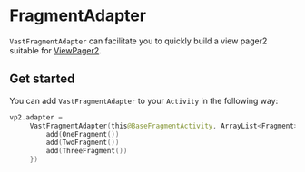 # FragmentAdapter

`VastFragmentAdapter` can facilitate you to quickly build a view pager2 suitable for [ViewPager2](https://developer.android.com/reference/kotlin/androidx/viewpager2/widget/ViewPager2).

## Get started

You can add `VastFragmentAdapter` to your `Activity` in the following way:

```kotlin
vp2.adapter =
     VastFragmentAdapter(this@BaseFragmentActivity, ArrayList<Fragment>().apply {
         add(OneFragment())
         add(TwoFragment())
         add(ThreeFragment())
     })
```